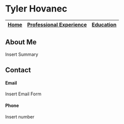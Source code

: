 # Tyler Hovanec

[Home](Home.md) | [Professional Experience](ProfessionalExperience.md) | [Education](Education.md)
--------------- | ------------------------------------------------ | ---------------------

## About Me

Insert Summary 

## Contact

#### Email

Insert Email Form

#### Phone

Insert number
